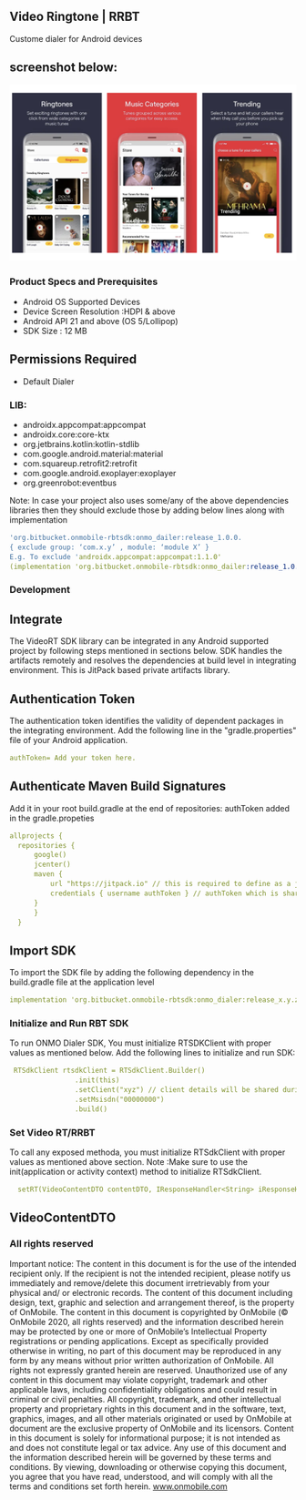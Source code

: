 
## Video Ringtone | RRBT
 Custome dialer for Android devices

## screenshot below:
![github](https://github.com/srinivasvadde/videos/blob/5d46a683a8275ac2b744b4313ffebe30b7c62256/Screenshot%202021-04-27%20at%205.20.55%20AM.png "github") 



### Product Specs and Prerequisites
* Android OS Supported Devices
* Device Screen Resolution :HDPI & above
* Android API 21 and above (OS 5/Lollipop) 
* SDK Size : 12 MB
 
## Permissions Required
* Default Dialer 


### LIB:
* androidx.appcompat:appcompat
* androidx.core:core-ktx
* org.jetbrains.kotlin:kotlin-stdlib
* com.google.android.material:material
* com.squareup.retrofit2:retrofit
* com.google.android.exoplayer:exoplayer
* org.greenrobot:eventbus


Note: In case your project also uses some/any of the above dependencies libraries then they should exclude those by adding below lines along with implementation 

```yml
'org.bitbucket.onmobile-rbtsdk:onmo_dailer:release_1.0.0.
{ exclude group: ‘com.x.y’ , module: ‘module X’ }
E.g. To exclude 'androidx.appcompat:appcompat:1.1.0'
(implementation 'org.bitbucket.onmobile-rbtsdk:onmo_dailer:release_1.0.0') { exclude group: ' androidx.appcompat', module: ' appcompat' }
```

### Development
## Integrate
The VideoRT SDK library can be integrated in any Android supported project by following steps mentioned in sections below. SDK handles the artifacts remotely and resolves the dependencies at build level in integrating environment. This is JitPack based private artifacts library.

## Authentication Token

The authentication token identifies the validity of dependent packages in the integrating environment. Add the following line in the "gradle.properties"
file of your Android application.
  
  ```yml
  authToken= Add your token here.
   ```

## Authenticate Maven Build Signatures

  Add it in your root build.gradle at the end of repositories:
  authToken added in the gradle.propeties
  ```yml
  allprojects {
    repositories {
        google()
        jcenter()
        maven {
            url "https://jitpack.io" // this is required to define as a jetpack
            credentials { username authToken } // authToken which is shared in the SDK document
        }
        }
    }
```


## Import SDK
To import the SDK file by adding the following dependency in the build.gradle file at the application level

```yml
implementation 'org.bitbucket.onmobile-rbtsdk:onmo_dialer:release_x.y.z'

```



### Initialize and Run RBT SDK

To run ONMO Dialer SDK, You must initialize RTSDKClient with proper values as mentioned below.
Add the following lines to initialize and run SDK:

```yml
 RTSdkClient rtsdkClient = RTSdkClient.Builder()
                .init(this)
                .setClient("xyz") // client details will be shared during integrating 
                .setMsisdn("00000000")
                .build()

```



### Set Video RT/RRBT
To call any exposed methoda, you must initialize RTSdkClient with proper values as mentioned above section.
Note :Make sure to use the init(application or activity context) method to initialize RTSdkClient.
```yml
  setRT(VideoContentDTO contentDTO, IResponseHandler<String> iResponseHandler);  
```
## VideoContentDTO




### All rights reserved 

   
Important notice: The content in this document is for the use of the intended recipient only. If the recipient is not the intended recipient, please notify us immediately and remove/delete this document irretrievably from your physical and/ or electronic records.
The content of this document including design, text, graphic and selection and arrangement thereof, is the property of OnMobile. The content in this document is copyrighted by OnMobile (© OnMobile 2020, all rights reserved) and the information described herein may be protected by one or more of OnMobile’s Intellectual Property registrations or pending applications. Except as specifically provided otherwise in writing, no part of this document may be reproduced in any form by any means without prior written authorization of OnMobile. All rights not expressly granted herein are reserved. Unauthorized use of any content in this document may violate copyright, trademark and other applicable laws, including confidentiality obligations and could result in criminal or civil penalties. All copyright, trademark, and other intellectual property and proprietary rights in this document and in the software, text, graphics, images, and all other materials originated or used by OnMobile at document are the exclusive property of OnMobile and its licensors. Content in this document is solely for informational purpose; it is not intended as and does not constitute legal or tax advice. Any use of this document and the information described herein will be governed by these terms and conditions. By viewing, downloading or otherwise copying this document, you agree that you have read, understood, and will comply with all the terms and conditions set forth herein.
www.onmobile.com
